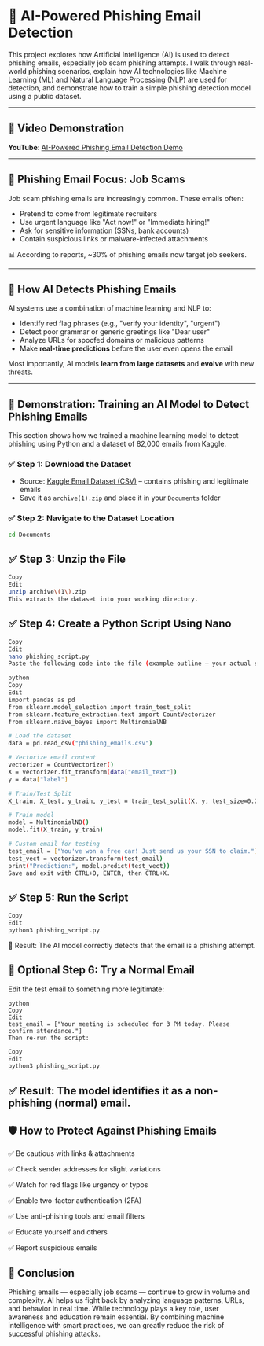 # 🧠 AI-Powered Phishing Email Detection

This project explores how Artificial Intelligence (AI) is used to detect phishing emails, especially job scam phishing attempts. I walk through real-world phishing scenarios, explain how AI technologies like Machine Learning (ML) and Natural Language Processing (NLP) are used for detection, and demonstrate how to train a simple phishing detection model using a public dataset.

---

## 🎥 Video Demonstration

**YouTube**: [AI-Powered Phishing Email Detection Demo](https://www.youtube.com/watch?v=1FXZQY_0R0g)

---


## 🎯 Phishing Email Focus: Job Scams

Job scam phishing emails are increasingly common. These emails often:

- Pretend to come from legitimate recruiters
- Use urgent language like "Act now!" or "Immediate hiring!"
- Ask for sensitive information (SSNs, bank accounts)
- Contain suspicious links or malware-infected attachments

📊 According to reports, ~30% of phishing emails now target job seekers.

---

## 🤖 How AI Detects Phishing Emails

AI systems use a combination of machine learning and NLP to:

- Identify red flag phrases (e.g., "verify your identity", "urgent")
- Detect poor grammar or generic greetings like "Dear user"
- Analyze URLs for spoofed domains or malicious patterns
- Make **real-time predictions** before the user even opens the email

Most importantly, AI models **learn from large datasets** and **evolve** with new threats.

---

## 🧪 Demonstration: Training an AI Model to Detect Phishing Emails

This section shows how we trained a machine learning model to detect phishing using Python and a dataset of 82,000 emails from Kaggle.

### ✅ Step 1: Download the Dataset

- Source: [Kaggle Email Dataset (CSV)](https://kaggle.com) – contains phishing and legitimate emails
- Save it as `archive(1).zip` and place it in your `Documents` folder

### ✅ Step 2: Navigate to the Dataset Location

```bash
cd Documents

```

## ✅ Step 3: Unzip the File
``` bash
Copy
Edit
unzip archive\(1\).zip
This extracts the dataset into your working directory.

```

## ✅ Step 4: Create a Python Script Using Nano

``` bash
Copy
Edit
nano phishing_script.py
Paste the following code into the file (example outline — your actual script may vary):

python
Copy
Edit
import pandas as pd
from sklearn.model_selection import train_test_split
from sklearn.feature_extraction.text import CountVectorizer
from sklearn.naive_bayes import MultinomialNB

# Load the dataset
data = pd.read_csv("phishing_emails.csv")

# Vectorize email content
vectorizer = CountVectorizer()
X = vectorizer.fit_transform(data["email_text"])
y = data["label"]

# Train/Test Split
X_train, X_test, y_train, y_test = train_test_split(X, y, test_size=0.2)

# Train model
model = MultinomialNB()
model.fit(X_train, y_train)

# Custom email for testing
test_email = ["You've won a free car! Just send us your SSN to claim."]
test_vect = vectorizer.transform(test_email)
print("Prediction:", model.predict(test_vect))
Save and exit with CTRL+O, ENTER, then CTRL+X.

```

## ✅ Step 5: Run the Script

``` bash
Copy
Edit
python3 phishing_script.py

```
🎯 Result: The AI model correctly detects that the email is a phishing attempt.


## 🔁 Optional Step 6: Try a Normal Email
Edit the test email to something more legitimate:

``` 
python
Copy
Edit
test_email = ["Your meeting is scheduled for 3 PM today. Please confirm attendance."]
Then re-run the script:
```

``` bash
Copy
Edit
python3 phishing_script.py

``` 
## ✅ Result: The model identifies it as a non-phishing (normal) email.

## 🛡️ How to Protect Against Phishing Emails
✅ Be cautious with links & attachments

✅ Check sender addresses for slight variations

✅ Watch for red flags like urgency or typos

✅ Enable two-factor authentication (2FA)

✅ Use anti-phishing tools and email filters

✅ Educate yourself and others

✅ Report suspicious emails

## 📌 Conclusion
Phishing emails — especially job scams — continue to grow in volume and complexity. AI helps us fight back by analyzing language patterns, URLs, and behavior in real time. While technology plays a key role, user awareness and education remain essential. By combining machine intelligence with smart practices, we can greatly reduce the risk of successful phishing attacks.
